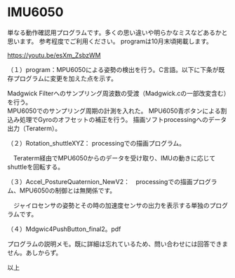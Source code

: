 # IMU6050
単なる動作確認用プログラムです。多くの思い違いや明らかなミスなどあるかと思います。
参考程度でご利用ください。
programは10月末頃掲載します。

https://youtu.be/esXm_ZsbzWM

（１）program：MPU6050による姿勢の検出を行う。C言語。以下に下条が既存プログラムに変更を加えた点を示す。

Madgwick Filterへのサンプリング周波数の受渡（Madgwick.cの一部改変含む）を行う。	
MPU6050でのサンプリング周期の計測を入れた。 
MPU6050青ボタンによる割込み処理でGyroのオフセットの補正を行う。 
描画ソフトprocessingへのデータ出力（Teraterm）。

 
 （２）Rotation_shuttleXYZ： processingでの描画プログラム。

　Teraterm経由でMPU6050からのデータを受け取り、IMUの動きに応じてshuttleを回転する。
 
 （３）Accel_PostureQuaternion_NewV2：　processingでの描画プログラム、MPU6050の制御とは無関係です。

　ジャイロセンサの姿勢とその時の加速度センサの出力を表示する単独のプログラムです。 
 
 （４）Mdgwic4PushButton_final2。pdf
 
 プログラムの説明メモ。既に詳細は忘れているため、問い合わせには回答できません。あしからず。
 
 
 以上
